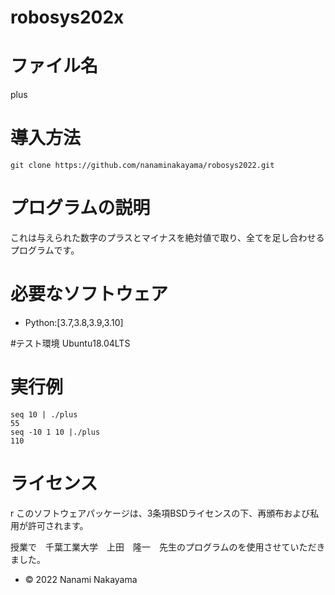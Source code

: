 # robosys202x

# ファイル名
plus

# 導入方法
```
git clone https://github.com/nanaminakayama/robosys2022.git
```

# プログラムの説明
これは与えられた数字のプラスとマイナスを絶対値で取り、全てを足し合わせるプログラムです。

# 必要なソフトウェア
* Python:[3.7,3.8,3.9,3.10]

#テスト環境
Ubuntu18.04LTS

# 実行例
```
seq 10 | ./plus
55
seq -10 1 10 |./plus
110
```

# ライセンス
r このソフトウェアパッケージは、3条項BSDライセンスの下、再頒布および私用が許可されます。


授業で　千葉工業大学　上田　隆一　先生のプログラムのを使用させていただきました。

* © 2022 Nanami Nakayama   
